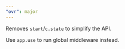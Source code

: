 ```yaml
---
"ovr": major
---
```


Removes `start`/`c.state` to simplify the API.

Use `app.use` to run global middleware instead.
